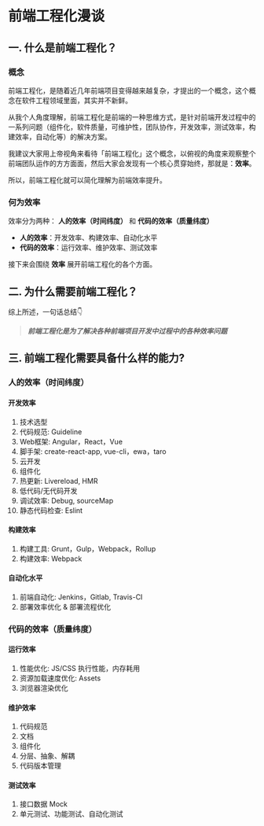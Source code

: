 # 前端工程化漫谈

## 一. 什么是前端工程化？

### 概念

前端工程化，是随着近几年前端项目变得越来越复杂，才提出的一个概念，这个概念在软件工程领域里面，其实并不新鲜。

从我个人角度理解，前端工程化是前端的一种思维方式，是针对前端开发过程中的一系列问题（组件化，软件质量，可维护性，团队协作，开发效率，测试效率，构建效率，自动化等）的解决方案。

我建议大家用上帝视角来看待「前端工程化」这个概念，以俯视的角度来观察整个前端团队运作的方方面面，然后大家会发现有一个核心贯穿始终，那就是：**效率**。

所以，前端工程化就可以简化理解为前端效率提升。

### 何为效率

效率分为两种： **人的效率（时间纬度）** 和 **代码的效率（质量纬度）**

+ **人的效率**：开发效率、构建效率、自动化水平
+ **代码的效率**：运行效率、维护效率、测试效率

接下来会围绕 **效率** 展开前端工程化的各个方面。

## 二. 为什么需要前端工程化？

综上所述，一句话总结👇

> ***前端工程化是为了解决各种前端项目开发中过程中的各种效率问题***

## 三. 前端工程化需要具备什么样的能力?

### 人的效率（时间纬度）

#### 开发效率

1. 技术选型
2. 代码规范: Guideline
3. Web框架: Angular，React，Vue
4. 脚手架: create-react-app, vue-cli，ewa，taro
5. 云开发
6. 组件化
7. 热更新: Livereload, HMR
8. 低代码/无代码开发
9. 调试效率: Debug, sourceMap
10. 静态代码检查: Eslint

#### 构建效率

1. 构建工具: Grunt，Gulp，Webpack，Rollup
2. 构建效率: Webpack

#### 自动化水平

1. 前端自动化: Jenkins，Gitlab, Travis-CI
2. 部署效率优化 & 部署流程优化

### 代码的效率（质量纬度）

#### 运行效率

1. 性能优化: JS/CSS 执行性能，内存耗用
2. 资源加载速度优化: Assets
3. 浏览器渲染优化

#### 维护效率

1. 代码规范
2. 文档
3. 组件化
4. 分层、抽象、解耦
5. 代码版本管理

#### 测试效率

1. 接口数据 Mock
2. 单元测试、功能测试、自动化测试

